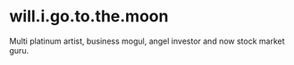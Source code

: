 # will.i.go.to.the.moon
Multi platinum artist, business mogul, angel investor and now stock market guru. 
